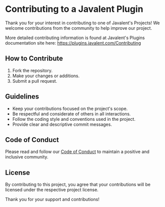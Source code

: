 # Contributing to a Javalent Plugin

Thank you for your interest in contributing to one of Javalent's Projects! We welcome contributions from the community to help improve our project.

More detailed contributing information is found at Javalent's Plugins documentation site here: https://plugins.javalent.com/Contributing

## How to Contribute

1. Fork the repository.
2. Make your changes or additions.
3. Submit a pull request.

## Guidelines

- Keep your contributions focused on the project's scope.
- Be respectful and considerate of others in all interactions.
- Follow the coding style and conventions used in the project.
- Provide clear and descriptive commit messages.

## Code of Conduct

Please read and follow our [Code of Conduct](CODE_OF_CONDUCT.md) to maintain a positive and inclusive community.

## License

By contributing to this project, you agree that your contributions will be licensed under the respective project license.

Thank you for your support and contributions!

